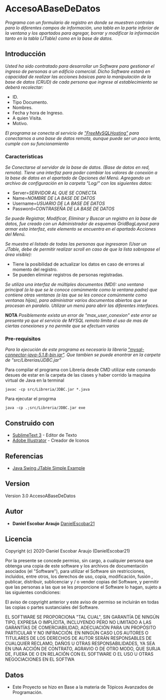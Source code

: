 # AccesoABaseDeDatos

_Programa con un formulario de registro en donde se muestren controles
para lo diferentes campos de información, una tabla en la parte inferior de la ventana y los
apartados para agregar, borrar y modificar la información tanto en la tabla (JTable) como en
la base de datos._

## Introducción 

_Usted ha sido contratado para desarrollar un Software para gestionar el ingreso de personas a un edificio comercial. Dicho Software estará en capacidad de realizar las acciones básicas para la manipulación de la base de datos (CRUD) de cada persona que ingrese al establecimiento se deberá recolectar:_
* ID.
* Tipo Documento.
* Nombres.
* Fecha y hora de Ingreso.
* A quien Visita.
* Motivo.

_El programa se conecta al servicio de ["FreeMySQLHosting"](https://www.freemysqlhosting.net/) para conectarnos a una base de datos remota, aunque puede ser un poco lenta, cumple con su funcionamiento_

### Características
_Se Conectarse al servidor de la base de datos. (Base de datos en red, remota). Tiene una interfaz para poder cambiar los valores de conexión a la base de datos en el apartado de Opciones del Menú. Agregando un archivo de configuración en la carpeta "Log/" con las siguientes datos:_
* Server=*SERVIDOR AL QUE SE CONECTA*
* Name=*NOMBRE DE LA BASE DE DATOS*
* Username=*USUARIO DE LA BASE DE DATOS*
* Password=*CONTRASEÑA DE LA BASE DE DATOS*

_Se puede Registrar, Modificar, Eliminar y Buscar un registro en la base de datos, fue creado con un Administrador de esquemas GridBagLayout para armar esta interfaz, este elemento se encuentra en el apartado Acciones del Menú._

_Se muestra el listado de todas las personas que ingresaron (Usar un JTable, debe de permitir realizar
scroll en caso de que la lista sobrepase el área visible):_
* Tiene la posibilidad de actualizar los datos en caso de errores al momento del registro.
* Se pueden eliminar registros de personas registradas.

_Se utiliza una interfaz de múltiples documentos (MDI): una ventana principal (a la que se le conoce  comúnmente como la ventana padre) que contiene otras ventanas (a las que se les conoce comúnmente como ventanas hijas), para administrar varios documentos abiertos que se procesan  en paralelo. Utilizar un menú para abrir las diferentes interfaces._

**NOTA**
_Posiblemente exista un error de "max_user_conexion" este error se presenta ya que el servicio de MYSQL remoto limita el uso de mas de ciertas conexiones y no permite que se efectuen varias_


### Pre-requisitos 

_Para la ejecución de este programa es necesario la libreria ["mysql-connector-java-5.1.8-bin.jar"](https://dev.mysql.com/downloads/connector/j/5.1.html). Que tambien se puede enontrar en la carpeta de "src/Librerias/JDBC.jar"_

Para compilar el programa con Libreria desde CMD utilizar este comando desues de estar en la carpeta de las clases y haber corrido la maquina virtual de Java en la terminal
```
javac -cp src/Libreria/JDBC.jar *.java
```
Para ejecutar el progrma 
```
java -cp .;src/Libreria/JDBC.jar exe
```

## Construido con 

* [SublimeText 3](https://www.sublimetext.com/) - Editor de Texto
* [Adobe Illustrator](https://www.adobe.com/mx/products/illustrator.html) - Creador de Iconos


## Referencias
* [Java Swing JTable Simple Example](https://www.codejava.net/java-se/swing/a-simple-jtable-example-for-display)


## Version
Version 3.0 AccesoABaseDeDatos

## Autor 
* **Daniel Escobar Araujo** [DanielEscobar21](https://github.com/DanielEscobar21)

## Licencia 
Copyright (c) 2020-Daniel Escobar Araujo (DanielEscobar21)

Por la presente se concede permiso, sin cargo, a cualquier persona que obtenga una copia de este software y los archivos de documentación asociados (el "Software"), para utilizar el Software sin restricciones, incluidos, entre otros, los derechos de uso, copia, modificación, fusión , publicar, distribuir, sublicenciar y / o vender copias del Software, y permitir que las personas a las que se les proporcione el Software lo hagan, sujeto a las siguientes condiciones:

El aviso de copyright anterior y este aviso de permiso se incluirán en todas las copias o partes sustanciales del Software.

EL SOFTWARE SE PROPORCIONA "TAL CUAL", SIN GARANTÍA DE NINGÚN TIPO, EXPRESA O IMPLÍCITA, INCLUYENDO PERO NO LIMITADO A LAS GARANTÍAS DE COMERCIABILIDAD, ADECUACIÓN PARA UN PROPÓSITO PARTICULAR Y NO INFRACCIÓN. EN NINGÚN CASO LOS AUTORES O TITULARES DE LOS DERECHOS DE AUTOR SERÁN RESPONSABLES DE CUALQUIER RECLAMO, DAÑOS U OTRAS RESPONSABILIDADES, YA SEA EN UNA ACCIÓN DE CONTRATO, AGRAVIO O DE OTRO MODO, QUE SURJA DE, FUERA DE O EN RELACIÓN CON EL SOFTWARE O EL USO U OTRAS NEGOCIACIONES EN EL SOFTWA

## Datos 

* Este Proyecto se hizo en Base a la materia de Tópicos Avanzados de Programación.
